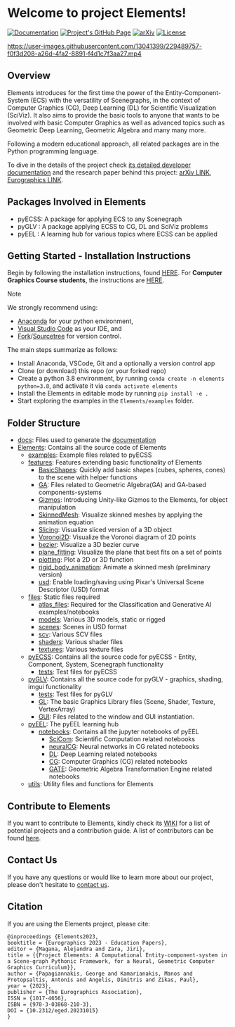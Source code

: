 # Welcome to project Elements!

[![Documentation](https://readthedocs.org/projects/elementsproject/badge/)](http://ElementsProject.readthedocs.io/en/latest/)
[![Project's GitHub Page](https://github.com/papagiannakis/Elements/actions/workflows/pages/pages-build-deployment/badge.svg?branch=github_page)](https://papagiannakis.github.io/Elements)
[![arXiv](https://img.shields.io/badge/arXiv-2302.07691-b31b1b.svg)](https://arxiv.org/abs/2302.07691)
[![License](https://img.shields.io/badge/License-Apache_2.0-blue.svg)](https://opensource.org/licenses/Apache-2.0)



https://user-images.githubusercontent.com/13041399/229489757-f0f3d208-a26d-4fa2-8891-f4d1c7f3aa27.mp4




## Overview
 
Elements introduces for the first time the power of the Entity-Component-System (ECS) with the versatility of Scenegraphs, in the context of Computer Graphics (CG), Deep Learning (DL) for Scientific Visualization (SciViz). It also aims to provide the basic tools to anyone that wants to be involved with basic Computer Graphics as well as advanced topics such as Geometric Deep Learning, Geometric Algebra and many many more.

Following a modern educational approach, all related packages are in the Python programming language.

To dive in the details of the project check [its detailed developer documentation](https://elementsproject.readthedocs.io/en/latest/index.html) and the research paper behind this project: [arXiv LINK](https://arxiv.org/abs/2302.07691), [Eurographics LINK](https://diglib.eg.org/handle/10.2312/eged20231015).

## Packages Involved in Elements

* pyECSS: A package for applying ECS to any Scenegraph
* pyGLV : A package applying ECSS to CG, DL and SciViz problems
* pyEEL : A learning hub for various topics where ECSS can be applied



## Getting Started - Installation Instructions

Begin by following the installation instructions, found [HERE](https://elementsproject.readthedocs.io/en/latest/source/getting_started/installation.html). For **Computer Graphics Course students**, the instructions are [HERE](https://github.com/papagiannakis/Elements/wiki/Installation-Instructions-for-Computer-Graphics-Course-students).

> [!NOTE]
> We strongly recommend using:
> * [Anaconda](https://www.anaconda.com/products/individual) for your python environment, 
> * [Visual Studio Code](https://code.visualstudio.com) as your IDE, and
> * [Fork](https://git-fork.com)/[Sourcetree](https://www.sourcetreeapp.com) for version control.

The main steps summarize as follows:
* Install Anaconda, VSCode, Git and a optionally a version control app
* Clone (or download) this repo (or your forked repo)
* Create a python 3.8 environment, by running 
  ```conda create -n elements python=3.8```,
  and activate it via
  ```conda activate elements```
* Install the Elements in editable mode by running
 ```pip install -e .```
* Start exploring the examples in the ```Elements/examples``` folder.





## Folder Structure

* [docs](./docs): Files used to generate the [documentation](https://elementsproject.readthedocs.io/en/latest/index.html)
* [Elements](./Elements/): Contains all the source code of Elements
  * [examples](./Elements/examples): Example files related to pyECSS
  * [features](./Elements/features): Features extending basic functionality of Elements
    * [BasicShapes](./Elements/features/BasicShapes): Quickly add basic shapes (cubes, spheres, cones) to the scene with helper functions
    * [GA](./Elements/features/GA): Files related to Geometric Algebra(GA) and GA-based components-systems
    * [Gizmos](./Elements/features/Gizmos): Introducing Unity-like Gizmos to the Elements, for object manipulation
    * [SkinnedMesh](./Elements/features/SkinnedMesh): Visualize skinned meshes by applying the animation equation
    * [Slicing](./Elements/features/Slicing): Visualize sliced version of a 3D object
    * [Voronoi2D](./Elements/features/Voronoi2D): Visualize the Voronoi diagram of 2D points
    * [bezier](./Elements/features/bezier): Visualize a 3D bezier curve
    * [plane_fitting](./Elements/features/plane_fitting): Visualize the plane that best fits on a set of points
    * [plotting](./Elements/features/plotting): Plot a 2D or 3D function
    * [rigid_body_animation](./Elements/features/rigid_body_animation): Animate a skinned mesh (preliminary version)
    * [usd](./Elements/features/usd): Enable loading/saving using Pixar's Universal Scene Descriptor (USD) format
  * [files](./Elements/files): Static files required
    * [atlas_files](./Elements/files/atlas_files): Required for the Classification and Generative AI examples/notebooks
    * [models](./Elements/files/models): Various 3D models, static or rigged
    * [scenes](./Elements/files/scenes): Scenes in USD format
    * [scv](./Elements/files/scv): Various SCV files
    * [shaders](./Elements/files/shaders): Various shader files
    * [textures](./Elements/files/textures): Various texture files
  * [pyECSS](./Elements/pyECSS): Contains all the source code for pyECSS - Entity, Component, System, Scenegraph functionality
    * [tests](./Elements/pyECSS/tests): Test files for pyECSS
  * [pyGLV](./Elements/pyGLV): Contains all the source code for pyGLV - graphics, shading, imgui functionality
    * [tests](./Elements/pyGLV/tests): Test files for pyGLV
    * [GL](./Elements/pyGLV/GL): The basic Graphics Library files (Scene, Shader, Texture, VertexArray)
    * [GUI](./Elements/pyGLV/GUI): Files related to the window and GUI instantiation.
  * [pyEEL](./Elements/pyEEL): The pyEEL learning hub
    * [notebooks](./Elements/pyEEL/notebooks): Contains all the jupyter notebooks of pyEEL  
      * [SciCom](./Elements/pyEEL/notebooks/SciCom): Scientific Computation related notebooks
      * [neuralCG](./Elements/pyEEL/notebooks/neuralCG): Neural networks in CG related notebooks
      * [DL](./Elements/pyEEL/notebooks/DL): Deep Learning related notebooks
      * [CG](./Elements/pyEEL/notebooks/CG): Computer Graphics (CG) related notebooks
      * [GATE](./Elements/pyEEL/notebooks/GATE): Geometric Algebra Transformation Engine related notebooks
  * [utils](./Elements/utils): Utility files and functions for Elements
  
## Contribute to Elements</h2>
If you want to contribute to Elements, kindly check its [WIKI](https://github.com/papagiannakis/Elements/wiki) 
for a list of potential projects and a contribution guide. A list of contributors can be found [here](https://github.com/papagiannakis/Elements/wiki/Contributors).

## Contact Us

If you have any questions or would like to learn more about our project, please don't hesitate to [contact us](mailto:papagian@ics.forth.gr).


## Citation

If you are using the Elements project, please cite:

```
@inproceedings {Elements2023,
booktitle = {Eurographics 2023 - Education Papers},
editor = {Magana, Alejandra and Zara, Jiri},
title = {{Project Elements: A Computational Entity-component-system in a Scene-graph Pythonic Framework, for a Neural, Geometric Computer Graphics Curriculum}},
author = {Papagiannakis, George and Kamarianakis, Manos and Protopsaltis, Antonis and Angelis, Dimitris and Zikas, Paul},
year = {2023},
publisher = {The Eurographics Association},
ISSN = {1017-4656},
ISBN = {978-3-03868-210-3},
DOI = {10.2312/eged.20231015}
}
```
